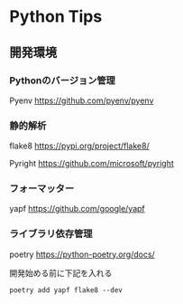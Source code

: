 # Python Tips
## 開発環境

### Pythonのバージョン管理
Pyenv
https://github.com/pyenv/pyenv

### 静的解析
flake8
https://pypi.org/project/flake8/

Pyright
https://github.com/microsoft/pyright

### フォーマッター
yapf
https://github.com/google/yapf

### ライブラリ依存管理
poetry
https://python-poetry.org/docs/

開発始める前に下記を入れる

```
poetry add yapf flake8 --dev
```

